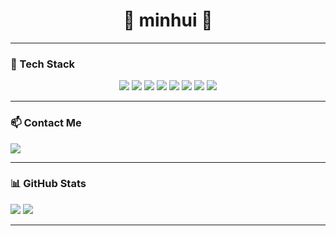 <h1 align="center">🌸 minhui 🌿</h1>

---

### 🧰 Tech Stack

<p align="center">
  <img src="https://img.shields.io/badge/HTML5-E34F26?style=flat&logo=HTML5&logoColor=white"/>
  <img src="https://img.shields.io/badge/CSS3-1572B6?style=flat&logo=CSS3&logoColor=white"/>
  <img src="https://img.shields.io/badge/JavaScript-F7DF1E?style=flat&logo=JavaScript&logoColor=black"/>
  <img src="https://img.shields.io/badge/TypeScript-3178C6?style=flat&logo=TypeScript&logoColor=white"/>
  <img src="https://img.shields.io/badge/Next.js-000000?style=flat&logo=Next.js&logoColor=white"/>
  <img src="https://img.shields.io/badge/React-61DAFB?style=flat&logo=React&logoColor=white"/>
  <img src="https://img.shields.io/badge/Tailwind CSS-38B2AC?style=flat&logo=TailwindCSS&logoColor=white"/>
  <img src="https://img.shields.io/badge/GitHub-181717?style=flat&logo=GitHub&logoColor=white"/>
</p>

---

### 📫 Contact Me

  <a href="mailto:your-email@gmail.com">
    <img src="https://img.shields.io/badge/Gmail-EA4335?style=flat&logo=Gmail&logoColor=white"/>
  </a>

---

### 📊 GitHub Stats

  <img src="https://github-readme-stats.vercel.app/api?username==minhui-p&show_icons=true&theme=vue&hide_border=true&title_color=6b7280&icon_color=A7F3D0" />
  <img src="https://github-readme-stats.vercel.app/api/top-langs/?username=minhui-p&layout=compact&theme=vue&hide_border=true&title_color=6b7280" />

---

